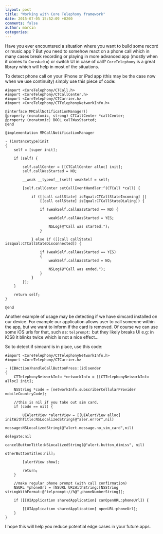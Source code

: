 ```yaml
---
layout: post
title: "Working with Core Telephony framework"
date: 2015-07-05 15:52:09 +0200
comments: false
author: marcin
categories: 
---
```

Have you ever encountered a situation where you want to build some record or music app ? But you need to somehow react on a phone call which in many cases break recording or playing in more advanced app (mostly when it comes to `CoreAudio`) or switch UI in case of call? `CoreTelephony` is a great library which will help in most of the situations.  

To detect phone call on your iPhone or iPad app (this may be the case now when we use continuity) simply use this piece of code:  
<!--more-->
```objc
#import <CoreTelephony/CTCall.h>
#import <CoreTelephony/CTCallCenter.h>
#import <CoreTelephony/CTCarrier.h>
#import <CoreTelephony/CTTelephonyNetworkInfo.h>

@interface MMCallNotificationManager()
@property (nonatomic, strong) CTCallCenter *callCenter;
@property (nonatomic) BOOL callWasStarted;
@end

@implementation MMCallNotificationManager

- (instancetype)init
{
    self = [super init];
    
    if (self) {
        
        self.callCenter = [[CTCallCenter alloc] init];
        self.callWasStarted = NO;
        
        __weak __typeof__(self) weakSelf = self;
        
        [self.callCenter setCallEventHandler:^(CTCall *call) {
            
            if ([[call callState] isEqual:CTCallStateIncoming] ||
                [[call callState] isEqual:CTCallStateDialing]) {
                
                if (weakSelf.callWasStarted == NO) {
                    
                    weakSelf.callWasStarted = YES;
                    
                    NSLog(@"Call was started.");
                }
                
            } else if ([[call callState] isEqual:CTCallStateDisconnected]) {
                
                if (weakSelf.callWasStarted == YES)
                {
                    weakSelf.callWasStarted = NO;
                    
                    NSLog(@"Call was ended.");
                }
            }
        }];
    }
    
    return self;
}

@end

```

Another example of usage may be detecting if we have simcard installed on our device. For example our application allows user to call someone within the app, but we want to inform if the card is removed. Of course we can use some iOS urls for that, such as: `telprompt:` but they likely breaks UI e.g: in iOS8 it blinks twice which is not a nice effect...

So to detect if simcard is in place, use this code:

```objc
#import <CoreTelephony/CTTelephonyNetworkInfo.h>
#import <CoreTelephony/CTCarrier.h>

- (IBAction)handleCallButtonPress:(id)sender
{
    CTTelephonyNetworkInfo *networkInfo = [[CTTelephonyNetworkInfo alloc] init];
    
    NSString *code = [networkInfo.subscriberCellularProvider mobileCountryCode];

    //this is nil if you take out sim card.
    if (code == nil) {
        
        UIAlertView *alertView = [[UIAlertView alloc] initWithTitle:NSLocalizedString(@"aler.error",nil)
                                                            message:NSLocalizedString(@"alert.message.no_sim_card",nil)
                                                           delegate:nil
                                                  cancelButtonTitle:NSLocalizedString(@"alert.button_dimiss", nil)
                                                  otherButtonTitles:nil];
        
        [alertView show];
        
        return;
    }
    
    //make regular phone prompt (with call confirmation)
    NSURL *phoneUrl = [NSURL URLWithString:[NSString  stringWithFormat:@"telprompt://%@",phoneNumberString]];

    if ([[UIApplication sharedApplication] canOpenURL:phoneUrl]) {
        
        [[UIApplication sharedApplication] openURL:phoneUrl];
    }
}

```

I hope this will help you reduce potential edge cases in your future apps.